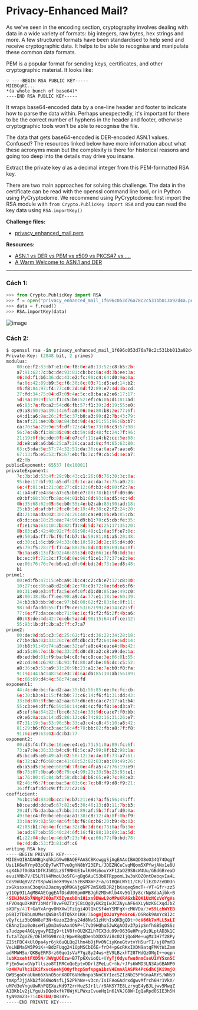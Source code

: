 # Privacy-Enhanced Mail?

As we've seen in the encoding section, cryptography involves dealing with data in a wide variety of formats: big integers, raw bytes, hex strings and more. A few structured formats have been standardised to help send and receive cryptographic data. It helps to be able to recognise and manipulate these common data formats.

PEM is a popular format for sending keys, certificates, and other cryptographic material. It looks like:

```
💡 ----BEGIN RSA PUBLIC KEY-----
MIIBCgKC...
*(a whole bunch of base64)*
----END RSA PUBLIC KEY-----

```

It wraps base64-encoded data by a one-line header and footer to indicate how to parse the data within. Perhaps unexpectedly, it's important for there to be the correct number of hyphens in the header and footer, otherwise cryptographic tools won't be able to recognise the file.

The data that gets base64-encoded is DER-encoded ASN.1 values. Confused? The resources linked below have more information about what these acronyms mean but the complexity is there for historical reasons and going too deep into the details may drive you insane.

Extract the private key *d* as a decimal integer from this PEM-formatted RSA key.

There are two main approaches for solving this challenge. The data in the certificate can be read with the openssl command line tool, or in Python using PyCryptodome. We recommend using PyCryptodome: first import the RSA module with `from Crypto.PublicKey import RSA` and you can read the key data using `RSA.importKey()`

**Challenge files:**

- [privacy_enhanced_mail.pem](https://cryptohack.org/static/challenges/privacy_enhanced_mail_1f696c053d76a78c2c531bb013a92d4a.pem)

**Resources:**

- [ASN.1 vs DER vs PEM vs x509 vs PKCS#7 vs ....](https://www.cryptologie.net/article/260/asn1-vs-der-vs-pem-vs-x509-vs-pkcs7-vs/)
- [A Warm Welcome to ASN.1 and DER](https://letsencrypt.org/docs/a-warm-welcome-to-asn1-and-der/)

---

### Cách 1:

```python
>>> from Crypto.PublicKey import RSA
>>> f = open("privacy_enhanced_mail_1f696c053d76a78c2c531bb013a92d4a.pem", "r")
>>> data = f.read()
>>> RSA.importKey(data)
```

![image](https://github.com/ashine92/CryptoHack/assets/62413378/028891de-35dc-401b-94e4-52ca6bf16db2)

### Cách 2:

```python
$ openssl rsa -in privacy_enhanced_mail_1f696c053d76a78c2c531bb013a92d4a.pem -text
Private-Key: (2048 bit, 2 primes)
modulus:
    00:ce:f2:83:b7:e1:0e:f8:0e:a8:13:52:c8:b5:2b:
    a7:91:62:7c:bc:de:93:81:cb:bc:0a:4d:3b:ee:3a:
    06:0d:f1:b6:36:dc:43:e2:fc:90:c4:64:d0:9e:0a:
    fa:8c:42:89:b9:5c:f6:30:8c:03:71:d5:ed:14:b2:
    05:f8:84:97:f4:77:c0:2d:0d:f2:89:e7:4d:4b:cd:
    27:fd:34:75:04:d7:09:4a:5c:c8:ba:a2:e6:17:17:
    5d:9a:39:9f:52:f1:c5:b8:52:ef:c6:05:d1:81:ad:
    e6:83:7a:fb:a2:54:d6:fb:57:f1:39:2d:19:55:e0:
    c9:a8:50:9a:39:14:6f:a0:06:0e:80:b8:2e:77:6f:
    c4:d1:a6:9a:26:2f:5c:37:b0:a3:99:d2:7b:43:79:
    ba:af:21:ae:0b:0a:84:bd:9d:4a:81:55:96:6b:b7:
    ca:70:5a:29:9e:5f:df:72:c4:9e:73:06:c3:57:98:
    56:7e:6b:f1:88:05:09:cb:59:8d:48:fc:24:7f:96:
    21:19:0f:bc:de:0f:4d:e7:cf:11:a4:b2:cc:5e:68:
    2d:e8:a8:a6:b6:25:a7:26:ca:ad:0c:f4:65:63:80:
    63:c5:da:6e:57:74:32:51:da:36:ca:6a:a7:aa:e6:
    67:13:fb:e5:53:f8:67:eb:fb:3c:f9:cb:5d:4e:a7:
    d2:0b
publicExponent: 65537 (0x10001)
privateExponent:
    7c:3b:1d:53:4f:29:9b:43:c1:26:08:76:30:3c:0a:
    95:be:17:bf:91:a5:df:2f:1c:ac:da:7c:75:a0:23:
    6e:4f:81:e1:21:0d:27:c0:12:6f:b3:4d:80:f2:7a:
    41:a4:d7:e4:8c:a7:c5:b0:e7:88:78:b1:9f:d0:d6:
    c0:bf:68:30:fb:8a:44:01:b1:6d:93:8a:d5:4c:4d:
    0b:35:68:62:05:6c:b0:55:4e:b2:ab:83:90:ad:18:
    25:b3:1d:af:bf:2f:c0:5d:19:4f:38:c2:f2:24:20:
    d3:21:0a:da:02:30:24:26:40:ca:e0:05:eb:85:cb:
    c8:dc:ca:18:25:ea:74:96:d9:b1:70:c5:cb:fe:35:
    4f:e1:9a:63:10:2b:82:f3:8d:5d:7c:25:17:35:20:
    8b:83:a5:42:40:92:7f:89:98:48:c1:6a:5f:e7:0c:
    e9:50:da:ff:7b:f9:f4:b7:1b:59:81:01:a5:20:48:
    cd:30:c1:6c:b9:94:33:0b:10:59:2d:2c:95:d4:d0:
    e5:79:f5:28:7f:f7:4a:88:26:8d:03:89:69:8c:8f:
    7b:9a:e8:13:f3:92:46:89:3d:02:66:1c:f0:8d:9c:
    bc:ec:9f:72:2c:f7:6d:0e:96:f1:e1:77:37:e2:9e:
    ce:86:76:76:7c:b6:e1:df:0d:bd:2d:73:1e:d8:48:
    b1
prime1:
    00:ed:fb:47:15:eb:a9:3b:c4:c2:cb:e7:12:c8:08:
    10:27:cc:86:a8:d2:8d:2c:78:c9:72:0e:6d:e6:f6:
    80:31:e0:e3:4f:fa:5e:ef:0f:d1:d0:85:ae:49:c0:
    a8:00:38:8b:f7:ee:98:a9:4a:77:e1:18:1e:60:39:
    24:b3:b3:bb:9d:ce:97:b8:00:62:f2:83:0c:8f:11:
    98:3d:fa:dd:55:f1:f9:ce:53:62:99:2e:14:c2:5f:
    77:6e:f7:da:ce:eb:71:9e:1c:f9:f2:f6:2f:4b:a6:
    d0:03:de:4d:42:7e:eb:5a:4d:98:15:64:4f:ce:12:
    55:93:1b:df:2b:a3:7f:c7:a7
prime2:
    00:de:9d:b5:c3:5d:25:62:f1:cd:36:22:34:28:18:
    c7:be:ba:03:33:20:7e:df:db:c3:f2:64:8e:6d:14:
    10:b8:91:49:74:a5:ae:32:af:a8:e4:ea:e4:0b:42:
    ad:a5:86:7e:1b:0e:33:2f:d0:d0:a2:c8:a9:de:1a:
    db:ed:bd:81:f9:ba:b4:c8:fe:c8:ce:3e:66:01:55:
    e2:cd:04:c6:92:5b:93:fd:88:af:be:05:dc:c5:52:
    a8:36:e3:53:a9:31:20:9b:23:a1:3e:7e:b0:f8:fa:
    91:9c:44:ac:48:5c:e3:7d:6a:da:85:30:ab:56:89:
    9c:66:69:d4:4c:58:74:ae:fd
exponent1:
    44:4c:de:bc:fa:d2:aa:35:b1:56:85:ee:0c:fc:cb:
    6e:30:b3:e1:15:f4:b0:73:c6:14:f6:f1:31:dd:43:
    33:8d:80:8f:be:a2:aa:67:d6:e6:ca:c7:17:a1:b4:
    55:c3:e4:df:f6:59:58:14:e8:4c:f0:f8:1e:d3:a7:
    a5:ef:8a:84:22:fb:c6:32:4e:33:9d:ca:e7:f0:bb:
    c9:e6:0a:ca:14:d5:86:12:c6:74:82:16:31:26:e7:
    07:31:19:5a:53:96:5b:33:a3:c4:c8:45:10:a8:42:
    81:29:b6:f0:c3:ae:56:4f:78:bb:82:fb:a8:7f:f8:
    91:6c:e9:63:03:dc:b3:77
exponent2:
    00:d3:f4:f7:3e:16:ee:e4:e1:73:51:0a:89:fc:6f:
    73:a7:9e:36:33:b4:c9:f8:5c:a7:99:9f:b2:98:1a:
    d5:bc:d5:e0:49:a7:02:50:12:3e:4e:0f:73:a7:61:
    0a:32:a2:f6:68:ce:41:60:52:82:83:ab:69:49:26:
    eb:a5:d5:9c:ee:68:9d:7f:0e:4f:a5:47:76:19:e9:
    6b:73:67:0b:a6:08:79:c4:99:23:33:5b:23:93:e1:
    1a:76:80:45:84:bf:58:db:3d:b6:65:e9:7c:98:e3:
    02:46:f6:7f:ce:ba:5a:83:6c:7c:b8:f9:d8:f9:21:
    36:ff:af:dd:c9:ff:22:c2:05
coefficient:
    76:bc:5d:83:0b:cc:7e:b7:21:e8:7a:f5:56:45:ff:
    b8:ce:dd:dd:e5:67:82:e5:30:46:13:d0:11:7b:b3:
    29:df:7b:da:ba:c7:bb:34:89:af:5b:7f:af:d0:0a:
    49:8e:c4:f0:bc:eb:ca:a1:38:c8:12:4b:8f:0b:f9:
    33:0a:99:03:50:4a:6f:5b:f6:8c:b6:20:b9:4b:03:
    42:83:b1:7e:4e:fc:5a:32:8b:3d:6c:73:0a:fb:9e:
    1e:ad:67:eb:55:40:24:6f:16:f8:88:10:69:1a:5d:
    d1:22:04:de:1e:4d:b7:23:7d:ce:66:77:fb:bd:78:
    0e:4d:db:53:f3:81:df:c6
writing RSA key
-----BEGIN PRIVATE KEY-----
MIIEvQIBADANBgkqhkiG9w0BAQEFAASCBKcwggSjAgEAAoIBAQDO8oO34Q74DqgT
Usi1K6eRYny83pOBy7wKTTvuOgYN8bY23EPi/JDEZNCeCvqMQom5XPYwjANx1e0U
sgX4hJf0d8AtDfKJ501LzSf9NHUE1wlKXMi6ouYXF12aOZ9S8cW4Uu/GBdGBreaD
evuiVNb7V/E5LRlV4MmoUJo5FG+gBg6AuC53b8TRppomL1w3sKOZ0ntDebqvIa4L
CoS9nUqBVZZrt8pwWimeX99yxJ5zBsNXmFZ+a/GIBQnLWY1I/CR/liEZD7zeD03n
zxGkssxeaC3oqKa2Jacmyq0M9GVjgGPF2m5XdDJR2jbKaqeq5mcT++VT+Gfr+zz5
y11Op9ILAgMBAAECggEAfDsdU08pm0PBJgh2MDwKlb4Xv5Gl3y8crNp8daAjbk+B
4SENJ8ASb7NNgPJ6QaTX5IynxbDniHixn9DWwL9oMPuKRAGxbZOK1UxNCzVoYgVs
sFVOsquDkK0YJbMdr78vwF0ZTzjC8iQg0yEK2gIwJCZAyuAF64XLyNzKGCXqdJbZ
sXDFy/41T+GaYxArgvONXXwlFzUgi4OlQkCSf4mYSMFqX+cM6VDa/3v59LcbWYEB
pSBIzTDBbLmUMwsQWS0sldTQ5Xn1KH/3SogmjQOJaYyPe5roE/OSRok9AmYc8I2c
vOyfciz3bQ6W8eF3N+KezoZ2dny24d8NvS1zHthIsQKBgQDt+0cV66k7xMLL5xLI
CBAnzIao0o0seMlyDm3m9oAx4ONP+l7vD9HQha5JwKgAOIv37pipSnfhGB5gOSSz
s7udzpe4AGLygwyPEZg9+t1V8fnOU2KZLhTCX3du99rO63GeHPny9i9LptAD3k1C
futaTZgVZE/OElWTG98ro3/HpwKBgQDenbXDXSVi8c02IjQoGMe+ugMzIH7f28Py
ZI5tFBC4kUl0pa4yr6jk6uQLQq2lhn4bDjMv0NCiyKneGtvtvYH5urTI/sjOPmYB
VeLNBMaSW5P9iK++BdzFUqg241OpMSCbI6E+frD4+pGcRKxIXON9atqFMKtWiZxm
adRMWHSu/QKBgERM3rz60qo1sVaF7gz8y24ws+EV9LBzxhT28THdQzONgI++oqpn
1ubKxxehtFXD5N/2WVgU6Ezw+B7Tp6XvioQi+8YyTjOdyufwu8nmCsoU1YYSxnSC
FjEm5wcxGVpTllszo8TIRRCoQoEptvDDrlZPeLuC+6h/+JFs6WMD3LN3AoGBANP0
9z4W7uThc1EKifxvc6eeNjO0yfhcp5mfspga1bzV4EmnAlASPk4Pc6dhCjKi9mjO
QWBSgoOraUkm66XVnO5onX8OT6VHdhnpa3NnC6YIecSZIzNbI5PhGnaARYS/WNs9
tmXpfJjjAkb2f866WoNsfLj52PkhNv+v3cn/IsIFAoGAdrxdgwvMfrch6Hr1VkX/
uM7d3eVnguUwRhPQEXuzKd972rrHuzSJr1t/r9AKSY7E8LzryqE4yBJLjwv5MwqZ
A1BKb1v2jLYguUsDQoOxfk78WjKLPWxzCvueHq1n61VAJG8W+IgQaRpd0SIE3h5N
tyN9zmZ3+714Dk3bU/OB38Y=
-----END PRIVATE KEY-----
```

